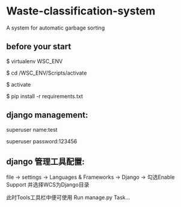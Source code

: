 # Waste-classification-system

A system for automatic garbage sorting

## before your start

$ virtualenv WSC_ENV  

$ cd /WSC_ENV/Scripts/activate

$ activate  

$ pip install -r requirements.txt

## django management:

superuser name:test

superuser password:123456

## django 管理工具配置:

file -> settings -> Languages & Frameworks -> Django -> 勾选Enable Support 并选择WCS为Django目录

此时Tools工具栏中便可使用 Run manage.py Task...
